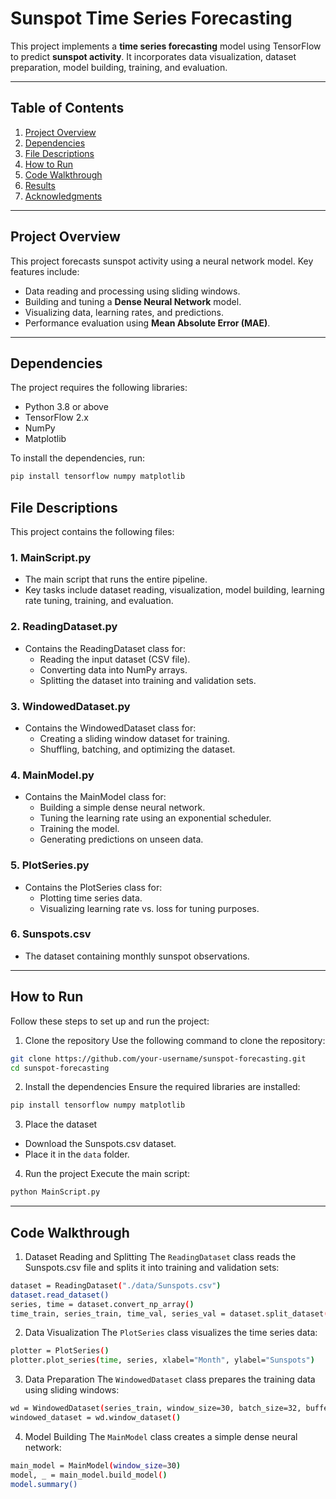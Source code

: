 # Sunspot Time Series Forecasting

This project implements a **time series forecasting** model using TensorFlow to predict **sunspot activity**. It incorporates data visualization, dataset preparation, model building, training, and evaluation.  

---

## Table of Contents
1. [Project Overview](#project-overview)  
2. [Dependencies](#dependencies)  
3. [File Descriptions](#file-descriptions)  
4. [How to Run](#how-to-run)  
5. [Code Walkthrough](#code-walkthrough)  
6. [Results](#results)  
7. [Acknowledgments](#acknowledgments)  

---

## Project Overview

This project forecasts sunspot activity using a neural network model. Key features include:
- Data reading and processing using sliding windows.  
- Building and tuning a **Dense Neural Network** model.  
- Visualizing data, learning rates, and predictions.  
- Performance evaluation using **Mean Absolute Error (MAE)**.  

---

## Dependencies

The project requires the following libraries:
- Python 3.8 or above  
- TensorFlow 2.x  
- NumPy  
- Matplotlib  

To install the dependencies, run:

```bash
pip install tensorflow numpy matplotlib
```
## File Descriptions
This project contains the following files:

### 1. MainScript.py
- The main script that runs the entire pipeline.
- Key tasks include dataset reading, visualization, model building, learning rate tuning, training, and evaluation.

### 2. ReadingDataset.py
- Contains the ReadingDataset class for:
  - Reading the input dataset (CSV file).
  - Converting data into NumPy arrays.
  - Splitting the dataset into training and validation sets.

### 3. WindowedDataset.py
- Contains the WindowedDataset class for:
  - Creating a sliding window dataset for training.
  - Shuffling, batching, and optimizing the dataset.
  
### 4. MainModel.py
- Contains the MainModel class for:
  - Building a simple dense neural network.
  - Tuning the learning rate using an exponential scheduler.
  - Training the model.
  - Generating predictions on unseen data.

### 5. PlotSeries.py
- Contains the PlotSeries class for:
  - Plotting time series data.
  - Visualizing learning rate vs. loss for tuning purposes.

### 6. Sunspots.csv
- The dataset containing monthly sunspot observations.

---
## How to Run
Follow these steps to set up and run the project:

1. Clone the repository
Use the following command to clone the repository:
```bash
git clone https://github.com/your-username/sunspot-forecasting.git
cd sunspot-forecasting
```
2. Install the dependencies
Ensure the required libraries are installed:
```bash
pip install tensorflow numpy matplotlib
```
3. Place the dataset
- Download the Sunspots.csv dataset.
- Place it in the `data` folder.

4. Run the project
Execute the main script:
```bash
python MainScript.py
```

---

## Code Walkthrough
1. Dataset Reading and Splitting
The `ReadingDataset` class reads the Sunspots.csv file and splits it into training and validation sets:
```bash
dataset = ReadingDataset("./data/Sunspots.csv")
dataset.read_dataset()
series, time = dataset.convert_np_array()
time_train, series_train, time_val, series_val = dataset.split_dataset(split_time=3000, series=series, time=time)
```
2. Data Visualization
The `PlotSeries` class visualizes the time series data:
```bash
plotter = PlotSeries()
plotter.plot_series(time, series, xlabel="Month", ylabel="Sunspots")
```
3. Data Preparation
The `WindowedDataset` class prepares the training data using sliding windows:
```bash
wd = WindowedDataset(series_train, window_size=30, batch_size=32, buffer_size=1000)
windowed_dataset = wd.window_dataset()
```
4. Model Building
The `MainModel` class creates a simple dense neural network:
```bash
main_model = MainModel(window_size=30)
model, _ = main_model.build_model()
model.summary()
```

